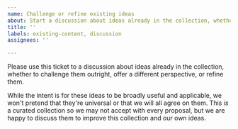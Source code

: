 ```yaml
---
name: Challenge or refine existing ideas
about: Start a discussion about ideas already in the collection, whether to challenge them outright, offer a different perspective, or refine them.
title: ''
labels: existing-content, discussion
assignees: ''

---
```


Please use this ticket to a discussion about ideas already in the collection, whether to challenge them outright, offer a different perspective,
or refine them.

While the intent is for these ideas to be broadly useful and applicable, we won't pretend that they're universal or that we will all
agree on them. This _is_ a curated collection so we may not accept with every proposal, but we are happy to discuss them to improve this
collection and our own ideas.
